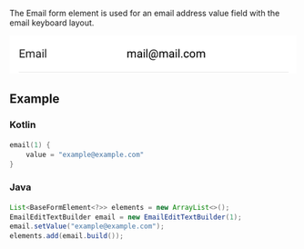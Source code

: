 The Email form element is used for an email address value field with the email keyboard layout.

![Example](/images/Email.PNG)

## Example

### Kotlin
```kotlin
email(1) {
    value = "example@example.com"
}
```

### Java
```java
List<BaseFormElement<?>> elements = new ArrayList<>();
EmailEditTextBuilder email = new EmailEditTextBuilder(1);
email.setValue("example@example.com");
elements.add(email.build());
```